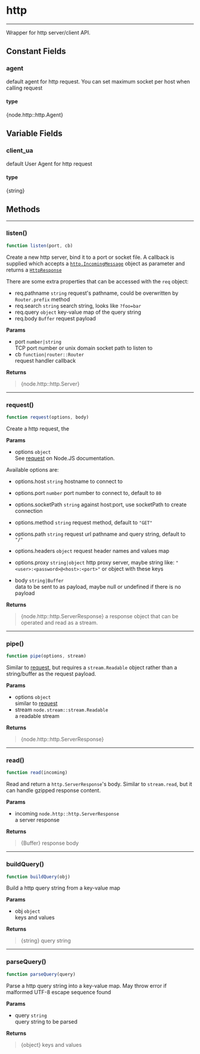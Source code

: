 <!-- @rev 8dd7200b6cd62b1842a9e938ccccf284 215fda -->
# http

----


 Wrapper for http server/client API.



## Constant Fields

### agent

 default agent for http request. You can set
 maximum socket per host when calling request

  #### type
{node.http::http.Agent}
 



## Variable Fields

### client_ua

 default User Agent for http request

#### type
{string}
 




## Methods

------------------------------------------------------------------------
### listen()

```js
function listen(port, cb) 
```


 Create a new http server, bind it to a port or socket file. A callback is supplied which accepts a
 [`http.IncomingMessage`](https://nodejs.org/api/http.html#http_http_incomingmessage) object as
 parameter and returns a [`HttpResponse`](http_response.html#HttpResponse)

 There are some extra properties that can be accessed with the `req` object:

   - req.pathname `string` request's pathname, could be overwritten by `Router.prefix` method
   - req.search `string` search string, looks like `?foo=bar`
   - req.query `object` key-value map of the query string
   - req.body `Buffer` request payload


**Params**

  - port `number|string`
    <br>TCP port number or unix domain socket path to listen to
  - cb `function|router::Router`
    <br>request handler callback

**Returns**

> {node.http::http.Server}
 

------------------------------------------------------------------------
### request()

```js
function request(options, body) 
```


 Create a http request, the

**Params**

  - options `object`
    <br>See [request](https://nodejs.org/api/http.html#http_http_request_options_callback) on Node.JS documentation.

 Available options are:

   - options.host `string` hostname to connect to
   - options.port `number` port number to connect to, default to `80`
   - options.socketPath `string` against host:port, use socketPath to create connection
   - options.method `string` request method, default to `"GET"`
   - options.path `string` request url pathname and query string, default to `"/"`
   - options.headers `object` request header names and values map
   - options.proxy `string|object` http proxy server, maybe string like: `"<user>:<password>@<host>:<port>"` or object with these keys

  - body `string|Buffer`
    <br>data to be sent to as payload, maybe null or undefined if there is no payload

**Returns**

> {node.http::http.ServerResponse} a response object that can be operated and read as a stream.
 

------------------------------------------------------------------------
### pipe()

```js
function pipe(options, stream) 
```


 Similar to [request](#request), but requires a `stream.Readable` object rather than a string/buffer as the request payload.


**Params**

  - options `object`
    <br>similar to [request](#request)
  - stream `node.stream::stream.Readable`
    <br>a readable stream

**Returns**

> {node.http::http.ServerResponse}
 

------------------------------------------------------------------------
### read()

```js
function read(incoming) 
```


 Read and return a `http.ServerResponse`'s body. Similar to `stream.read`, but it can handle gzipped response content.


**Params**

  - incoming `node.http::http.ServerResponse`
    <br>a server response

**Returns**

> {Buffer} response body
 

------------------------------------------------------------------------
### buildQuery()

```js
function buildQuery(obj) 
```


 Build a http query string from a key-value map


**Params**

  - obj `object`
    <br>keys and values

**Returns**

> {string} query string
 

------------------------------------------------------------------------
### parseQuery()

```js
function parseQuery(query) 
```


 Parse a http query string into a key-value map.
 May throw error if malformed UTF-8 escape sequence found


**Params**

  - query `string`
    <br>query string to be parsed

**Returns**

> {object} keys and values
 
